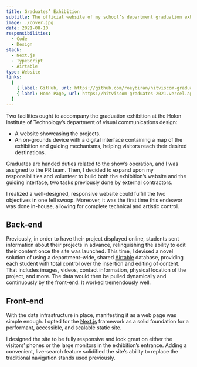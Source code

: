 ```yaml
---
title: Graduates’ Exhibition
subtitle: The official website of my school’s department graduation exhibition
image: ./cover.jpg
date: 2021-08-10
responsibilities:
  - Code
  - Design
stack:
  - Next.js
  - TypeScript
  - Airtable
type: Website
links:
  [
    { label: GitHub, url: https://github.com/roeybiran/hitviscom-graduates-2021 },
    { label: Home Page, url: https://hitviscom-graduates-2021.vercel.app },
  ]
---
```


Two facilities ought to accompany the graduation exhibition at the Holon Institute of Technology’s department of visual communications design:

- A website showcasing the projects.
- An on-grounds device with a digital interface containing a map of the exhibition and guiding mechanisms, helping visitors reach their desired destinations.

Graduates are handed duties related to the show’s operation, and I was assigned to the PR team. Then, I decided to expand upon my responsibilities and volunteer to build both the exhibition’s website and the guiding interface, two tasks previously done by external contractors.

I realized a well-designed, responsive website could fulfill the two objectives in one fell swoop. Moreover, it was the first time this endeavor was done in-house, allowing for complete technical and artistic control.

## Back-end

Previously, in order to have their project displayed online, students sent information about their projects in advance, relinquishing the ability to edit their content once the site was launched.
This time, I devised a novel solution of using a department–wide, shared [Airtable](https://airtable.com) database, providing each student with total control over the insertion and editing of content. That includes images, videos, contact information, physical location of the project, and more. The data would then be pulled dynamically and continuously by the front-end. It worked tremendously well.

## Front-end

With the data infrastructure in place, manifesting it as a web page was simple enough. I opted for the [Next.js](https://nextjs.org) framework as a solid foundation for a performant, accessible, and scalable static site.

I designed the site to be fully responsive and look great on either the visitors’ phones or the large monitors in the exhibition’s entrance. Adding a convenient, live-search feature solidified the site’s ability to replace the traditional navigation stands used previously.
